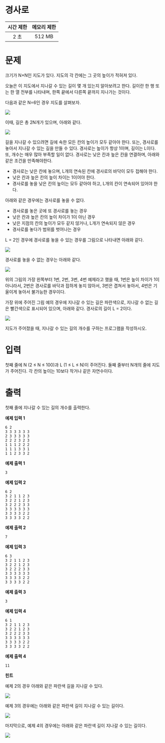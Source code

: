 # 경사로
|시간 제한 |	메모리 제한	|
| :---: | :---: |
| 2 초	| 512 MB	|

# 문제
크기가 N×N인 지도가 있다. 지도의 각 칸에는 그 곳의 높이가 적혀져 있다. 

오늘은 이 지도에서 지나갈 수 있는 길이 몇 개 있는지 알아보려고 한다. 길이란 한 행 또는 한 열 전부를 나타내며, 한쪽 끝에서 다른쪽 끝까지 지나가는 것이다. 

다음과 같은 N=6인 경우 지도를 살펴보자.

![](https://velog.velcdn.com/images/kyunghwan1207/post/9c77677a-d878-4d19-ad57-e68daf5fd93c/image.png)


이때, 길은 총 2N개가 있으며, 아래와 같다.

![](https://velog.velcdn.com/images/kyunghwan1207/post/dfa99c33-b287-47d6-9302-97dd52524b99/image.png)

길을 지나갈 수 있으려면 길에 속한 모든 칸의 높이가 모두 같아야 한다. 또는, 경사로를 놓아서 지나갈 수 있는 길을 만들 수 있다. 경사로는 높이가 항상 1이며, 길이는 L이다. 또, 개수는 매우 많아 부족할 일이 없다. 경사로는 낮은 칸과 높은 칸을 연결하며, 아래와 같은 조건을 만족해야한다.

+ 경사로는 낮은 칸에 놓으며, L개의 연속된 칸에 경사로의 바닥이 모두 접해야 한다.
+ 낮은 칸과 높은 칸의 높이 차이는 1이어야 한다.
+ 경사로를 놓을 낮은 칸의 높이는 모두 같아야 하고, L개의 칸이 연속되어 있어야 한다.

아래와 같은 경우에는 경사로를 놓을 수 없다.

+ 경사로를 놓은 곳에 또 경사로를 놓는 경우
+ 낮은 칸과 높은 칸의 높이 차이가 1이 아닌 경우
+ 낮은 지점의 칸의 높이가 모두 같지 않거나, L개가 연속되지 않은 경우
+ 경사로를 놓다가 범위를 벗어나는 경우

L = 2인 경우에 경사로를 놓을 수 있는 경우를 그림으로 나타내면 아래와 같다.

![](https://velog.velcdn.com/images/kyunghwan1207/post/7f2b20c2-879a-46e6-b4cc-5eaa1906b783/image.png)

경사로를 놓을 수 없는 경우는 아래와 같다.

![](https://velog.velcdn.com/images/kyunghwan1207/post/3f71733c-7f80-4355-a9fa-71fc30b3993b/image.png)

위의 그림의 가장 왼쪽부터 1번, 2번, 3번, 4번 예제라고 했을 때, 1번은 높이 차이가 1이 아니라서, 2번은 경사로를 바닥과 접하게 놓지 않아서, 3번은 겹쳐서 놓아서, 4번은 기울이게 놓아서 불가능한 경우이다.

가장 위에 주어진 그림 예의 경우에 지나갈 수 있는 길은 파란색으로, 지나갈 수 없는 길은 빨간색으로 표시되어 있으며, 아래와 같다. 경사로의 길이 L = 2이다.

![](https://velog.velcdn.com/images/kyunghwan1207/post/658e1d1d-9ab0-40f8-ad98-433bafc420bc/image.png)

지도가 주어졌을 때, 지나갈 수 있는 길의 개수를 구하는 프로그램을 작성하시오.

# 입력
첫째 줄에 N (2 ≤ N ≤ 100)과 L (1 ≤ L ≤ N)이 주어진다. 둘째 줄부터 N개의 줄에 지도가 주어진다. 각 칸의 높이는 10보다 작거나 같은 자연수이다.

# 출력
첫째 줄에 지나갈 수 있는 길의 개수를 출력한다.

**예제 입력 1**
```
6 2
3 3 3 3 3 3
2 3 3 3 3 3
2 2 2 3 2 3
1 1 1 2 2 2
1 1 1 3 3 1
1 1 2 3 3 2
```
**예제 출력 1**
```
3
```
**예제 입력 2**
```
6 2
3 2 1 1 2 3
3 2 2 1 2 3
3 2 2 2 3 3
3 3 3 3 3 3
3 3 3 3 2 2
3 3 3 3 2 2
```
**예제 출력 2**
```
7
```
**예제 입력 3**
```
6 3
3 2 1 1 2 3
3 2 2 1 2 3
3 2 2 2 3 3
3 3 3 3 3 3
3 3 3 3 2 2
3 3 3 3 2 2
```
**예제 출력 3**
```
3
```
**예제 입력 4**
```
6 1
3 2 1 1 2 3
3 2 2 1 2 3
3 2 2 2 3 3
3 3 3 3 3 3
3 3 3 3 2 2
3 3 3 3 2 2
```
**예제 출력 4**
```
11
```

**힌트**

예제 2의 경우 아래와 같은 파란색 길을 지나갈 수 있다.

![](https://velog.velcdn.com/images/kyunghwan1207/post/bed5c9e3-5a20-48ee-93f1-c90f6484214f/image.png)

예제 3의  경우에는 아래와 같은 파란색 길이 지나갈 수 있는 길이다.

![](https://velog.velcdn.com/images/kyunghwan1207/post/791e8f44-8227-4cf1-933a-a4565bde8c31/image.png)

마지막으로, 예제 4의 경우에는 아래와 같은 파란색 길이 지나갈 수 있는 길이다.

![](https://velog.velcdn.com/images/kyunghwan1207/post/9a6cac3f-ec2d-4f58-b42d-98d6bdd593c4/image.png)